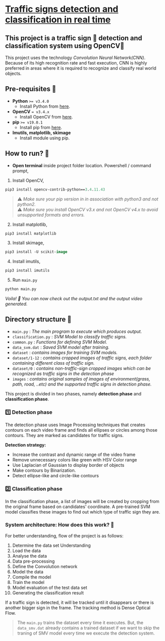 # [Traffic signs detection and classification in real time](https://kashish121.github.io/Traffic-Signal-Detection-System/)

## This project is a traffic sign :no_mobile_phones: detection and classification system using OpenCV:round_pushpin:

This project uses the technology *Convolution Neural Network(CNN)*. Because of its high recognition rate and fast execution, CNN is highly preferred in areas where it is required to recognize and classify real world objects.<br>

## Pre-requisites :rotating_light:

- **Python** `>= v3.4.0`
    - Install Python from [here](https://www.python.org/).
- **OpenCV** `= v3.4.x`
    - Install OpenCV from [here](https://opencv.org/releases/).
- **pip** `>= v19.0.1`
    - Install pip from [here](https://pip.pypa.io/en/stable/installing/).
- **Imutils, matplotlib, skimage**
    - Install module using pip.

## How to run? :rocket:

- **Open terminal** inside project folder location.
Powershell / command prompt,
1. Install OpenCV,

```ps
pip3 install opencv-contrib-python==3.4.11.43
```
> :warning: *Make sure your pip version in in association with python3 and not python2.*<br> 
> :warning: *Make sure you install OpenCV v3.x and not OpenCV v4.x to avoid unsupported formats and errors.*

2. Install matplotlib,

```ps
pip3 install matplotlib
```

3. Install skimage,

```ps
pip3 install -U scikit-image
```

4. Install imutils,

```ps
pip3 install imutils
```

5. Run `main.py`

```ps
python main.py
```
*Voila! :clap: You can now check out the output.txt and the output video generated.*

## Directory structure :open_file_folder:
- `main.py` : *The main program to execute which produces output.*
- `classification.py` : *SVM Model to classify traffic signs.*
- `common.py` : *Functions for defining SVM Model.*
- `data_svm.dat` : *Saved SVM model after training.*
- `dataset` : *contains images for training SVM models.*
- `dataset/1-12` : *contains cropped images of traffic signs, each folder containing different class of traffic sign.*
- `dataset/0` : *contains non-traffic-sign cropped images which can be recognized as traffic signs in the detection phase* 
- `images` : *contains original samples of images of environment(grass, path, road, ..etc) and the supported traffic signs in detection phase.*

This project is divided in two phases, namely **detection phase** and **classification phase**. 

### :one: Detection phase

The detection phase uses Image Processing techniques that creates contours on each video frame and finds all ellipses or circles among those contours. They are marked as candidates for traffic signs.

**Detection strategy:**
- Increase the contrast and dynamic range of the video frame
- Remove unnecessary colors like green with HSV Color range
- Use Laplacian of Gaussian to display border of objects
- Make contours by Binarization.
- Detect ellipse-like and circle-like contours

### :two: Classification phase

In the classification phase, a list of images will be created by cropping from the original frame based on candidates' coordinate. A pre-trained SVM model classifies these images to find out which type of traffic sign they are.

### System architecture: How does this work? :wrench:

For better understanding, flow of the project is as follows:

1. Determine the data set Understanding
2. Load the data
3. Analyse the data
4. Data pre-processing
5. Define the Convolution network
6. Model the data
7. Compile the model
8. Train the model
9. Model evaluation of the test data set
10. Generating the classification result

If a traffic sign is detected, it will be tracked until it disappears or there is another bigger sign in the frame. The tracking method is Dense Optical Flow.
> The `main.py` trains the dataset every time it executes. But, the `data_smv.dat` already contains a trained dataset if we want to skip the traning of SMV model every time we execute the detection system.

<!-- Using CNN, python based.
Tools and technologies used:
1. Python
2. CNN
3. opencv
4. machine learning
5. image processing -->
